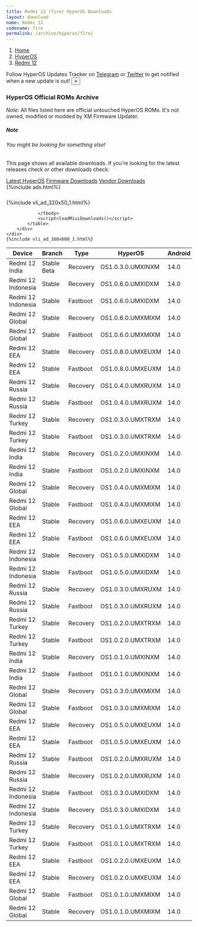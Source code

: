 ```yaml
---
title: Redmi 12 (fire) HyperOS Downloads
layout: download
name: Redmi 12
codename: fire
permalink: /archive/hyperos/fire/
---
```

<nav aria-label="breadcrumb">
    <ol class="breadcrumb">
        <li class="breadcrumb-item"><a href="/">Home</a></li>
        <li class="breadcrumb-item"><a href="/hyperos/">HyperOS</a></li>
        <li class="breadcrumb-item active" aria-current="page"><a href="/hyperos/fire/">Redmi 12</a></li>
    </ol>
</nav>
<div class="alert alert-primary alert-dismissible fade show" role="alert">
    Follow HyperOS Updates Tracker on <a href="https://t.me/MIUIUpdatesTracker" class="alert-link">Telegram</a>
     or <a href="https://twitter.com/MiFwUpdater" class="alert-link">Twitter</a> to get notified when a new update is out!
    <button type="button" class="close" data-dismiss="alert" aria-label="Close">
        <span aria-hidden="true">&times;</span>
    </button>
</div>

### HyperOS Official ROMs Archive
*Note*: All files listed here are official untouched HyperOS ROMs. It's not owned, modified or modded by XM Firmware Updater.
<div class="card">
  <div class="card-body">
    <h5 class="card-title">Note</h5>
    <h6 class="card-subtitle mb-2 text-muted">You might be looking for something else!</h6>
    <p class="card-text">This page shows all available downloads.
     If you're looking for the latest releases check or other downloads check:</p>
    <a href="/hyperos/fire/" class="card-link">Latest HyperOS</a>
    <a href="/firmware/fire/" class="card-link">Firmware Downloads</a>
    <a href="/vendor/fire/" class="card-link">Vendor Downloads</a>
  </div>
</div>
{%include ads.html%}
<div class="row justify-content-center">
    <div class="col-10">
        <div class="table-responsive-md" style="margin-top: 25px;">
            {%include vli_ad_320x50_1.html%}
            <table id="miui" class="display dt-responsive nowrap compact table table-striped table-hover table-sm">
                <thead class="thead-dark">
                    <tr>
                        <th data-ref="device">Device</th>
                        <th data-ref="branch">Branch</th>
                        <th data-ref="type">Type</th>
                        <th data-ref="miui">HyperOS</th>
                        <th data-ref="android">Android</th>
                        <th data-ref="size">Size</th>
                        <th data-ref="size">Date</th>
                        <th data-ref="link">Link</th>
                    </tr>
                </thead>
                <tbody>
                <tr><td>Redmi 12 India</td><td>Stable Beta</td><td>Recovery</td><td>OS1.0.3.0.UMXINXM</td><td>14.0</td><td>4.3 GB</td><td>2024-07-04</td><td><a href="/hyperos/fire/stable beta/OS1.0.3.0.UMXINXM/">Download</a></td></tr>
<tr><td>Redmi 12 Indonesia</td><td>Stable</td><td>Recovery</td><td>OS1.0.6.0.UMXIDXM</td><td>14.0</td><td>4.3 GB</td><td>2024-06-22</td><td><a href="/hyperos/fire/stable/OS1.0.6.0.UMXIDXM/">Download</a></td></tr>
<tr><td>Redmi 12 Indonesia</td><td>Stable</td><td>Fastboot</td><td>OS1.0.6.0.UMXIDXM</td><td>14.0</td><td>6.5 GB</td><td>2024-06-14</td><td><a href="/hyperos/fire/stable/OS1.0.6.0.UMXIDXM/">Download</a></td></tr>
<tr><td>Redmi 12 Global</td><td>Stable</td><td>Recovery</td><td>OS1.0.6.0.UMXMIXM</td><td>14.0</td><td>4.4 GB</td><td>2024-06-15</td><td><a href="/hyperos/fire/stable/OS1.0.6.0.UMXMIXM/">Download</a></td></tr>
<tr><td>Redmi 12 Global</td><td>Stable</td><td>Fastboot</td><td>OS1.0.6.0.UMXMIXM</td><td>14.0</td><td>7.1 GB</td><td>2024-06-06</td><td><a href="/hyperos/fire/stable/OS1.0.6.0.UMXMIXM/">Download</a></td></tr>
<tr><td>Redmi 12 EEA</td><td>Stable</td><td>Recovery</td><td>OS1.0.8.0.UMXEUXM</td><td>14.0</td><td>4.4 GB</td><td>2024-06-06</td><td><a href="/hyperos/fire/stable/OS1.0.8.0.UMXEUXM/">Download</a></td></tr>
<tr><td>Redmi 12 EEA</td><td>Stable</td><td>Fastboot</td><td>OS1.0.8.0.UMXEUXM</td><td>14.0</td><td>6.9 GB</td><td>2024-05-28</td><td><a href="/hyperos/fire/stable/OS1.0.8.0.UMXEUXM/">Download</a></td></tr>
<tr><td>Redmi 12 Russia</td><td>Stable</td><td>Recovery</td><td>OS1.0.4.0.UMXRUXM</td><td>14.0</td><td>4.3 GB</td><td>2024-05-13</td><td><a href="/hyperos/fire/stable/OS1.0.4.0.UMXRUXM/">Download</a></td></tr>
<tr><td>Redmi 12 Russia</td><td>Stable</td><td>Fastboot</td><td>OS1.0.4.0.UMXRUXM</td><td>14.0</td><td>6.8 GB</td><td>2024-05-06</td><td><a href="/hyperos/fire/stable/OS1.0.4.0.UMXRUXM/">Download</a></td></tr>
<tr><td>Redmi 12 Turkey</td><td>Stable</td><td>Recovery</td><td>OS1.0.3.0.UMXTRXM</td><td>14.0</td><td>4.3 GB</td><td>2024-05-13</td><td><a href="/hyperos/fire/stable/OS1.0.3.0.UMXTRXM/">Download</a></td></tr>
<tr><td>Redmi 12 Turkey</td><td>Stable</td><td>Fastboot</td><td>OS1.0.3.0.UMXTRXM</td><td>14.0</td><td>6.0 GB</td><td>2024-05-06</td><td><a href="/hyperos/fire/stable/OS1.0.3.0.UMXTRXM/">Download</a></td></tr>
<tr><td>Redmi 12 India</td><td>Stable</td><td>Recovery</td><td>OS1.0.2.0.UMXINXM</td><td>14.0</td><td>4.3 GB</td><td>2024-05-10</td><td><a href="/hyperos/fire/stable/OS1.0.2.0.UMXINXM/">Download</a></td></tr>
<tr><td>Redmi 12 India</td><td>Stable</td><td>Fastboot</td><td>OS1.0.2.0.UMXINXM</td><td>14.0</td><td>5.7 GB</td><td>2024-04-18</td><td><a href="/hyperos/fire/stable/OS1.0.2.0.UMXINXM/">Download</a></td></tr>
<tr><td>Redmi 12 Global</td><td>Stable</td><td>Recovery</td><td>OS1.0.4.0.UMXMIXM</td><td>14.0</td><td>4.4 GB</td><td>2024-04-23</td><td><a href="/hyperos/fire/stable/OS1.0.4.0.UMXMIXM/">Download</a></td></tr>
<tr><td>Redmi 12 Global</td><td>Stable</td><td>Fastboot</td><td>OS1.0.4.0.UMXMIXM</td><td>14.0</td><td>7.0 GB</td><td>2024-04-16</td><td><a href="/hyperos/fire/stable/OS1.0.4.0.UMXMIXM/">Download</a></td></tr>
<tr><td>Redmi 12 EEA</td><td>Stable</td><td>Recovery</td><td>OS1.0.6.0.UMXEUXM</td><td>14.0</td><td>4.4 GB</td><td>2024-04-19</td><td><a href="/hyperos/fire/stable/OS1.0.6.0.UMXEUXM/">Download</a></td></tr>
<tr><td>Redmi 12 EEA</td><td>Stable</td><td>Fastboot</td><td>OS1.0.6.0.UMXEUXM</td><td>14.0</td><td>6.7 GB</td><td>2024-04-12</td><td><a href="/hyperos/fire/stable/OS1.0.6.0.UMXEUXM/">Download</a></td></tr>
<tr><td>Redmi 12 Indonesia</td><td>Stable</td><td>Recovery</td><td>OS1.0.5.0.UMXIDXM</td><td>14.0</td><td>4.3 GB</td><td>2024-04-08</td><td><a href="/hyperos/fire/stable/OS1.0.5.0.UMXIDXM/">Download</a></td></tr>
<tr><td>Redmi 12 Indonesia</td><td>Stable</td><td>Fastboot</td><td>OS1.0.5.0.UMXIDXM</td><td>14.0</td><td>6.4 GB</td><td>2024-03-28</td><td><a href="/hyperos/fire/stable/OS1.0.5.0.UMXIDXM/">Download</a></td></tr>
<tr><td>Redmi 12 Russia</td><td>Stable</td><td>Recovery</td><td>OS1.0.3.0.UMXRUXM</td><td>14.0</td><td>4.3 GB</td><td>2024-03-26</td><td><a href="/hyperos/fire/stable/OS1.0.3.0.UMXRUXM/">Download</a></td></tr>
<tr><td>Redmi 12 Russia</td><td>Stable</td><td>Fastboot</td><td>OS1.0.3.0.UMXRUXM</td><td>14.0</td><td>6.8 GB</td><td>2024-03-11</td><td><a href="/hyperos/fire/stable/OS1.0.3.0.UMXRUXM/">Download</a></td></tr>
<tr><td>Redmi 12 Turkey</td><td>Stable</td><td>Recovery</td><td>OS1.0.2.0.UMXTRXM</td><td>14.0</td><td>4.3 GB</td><td>2024-03-15</td><td><a href="/hyperos/fire/stable/OS1.0.2.0.UMXTRXM/">Download</a></td></tr>
<tr><td>Redmi 12 Turkey</td><td>Stable</td><td>Fastboot</td><td>OS1.0.2.0.UMXTRXM</td><td>14.0</td><td>5.9 GB</td><td>2024-03-11</td><td><a href="/hyperos/fire/stable/OS1.0.2.0.UMXTRXM/">Download</a></td></tr>
<tr><td>Redmi 12 India</td><td>Stable</td><td>Recovery</td><td>OS1.0.1.0.UMXINXM</td><td>14.0</td><td>4.3 GB</td><td>2024-03-18</td><td><a href="/hyperos/fire/stable/OS1.0.1.0.UMXINXM/">Download</a></td></tr>
<tr><td>Redmi 12 India</td><td>Stable</td><td>Fastboot</td><td>OS1.0.1.0.UMXINXM</td><td>14.0</td><td>5.7 GB</td><td>2024-03-05</td><td><a href="/hyperos/fire/stable/OS1.0.1.0.UMXINXM/">Download</a></td></tr>
<tr><td>Redmi 12 Global</td><td>Stable</td><td>Recovery</td><td>OS1.0.3.0.UMXMIXM</td><td>14.0</td><td>4.4 GB</td><td>2024-03-04</td><td><a href="/hyperos/fire/stable/OS1.0.3.0.UMXMIXM/">Download</a></td></tr>
<tr><td>Redmi 12 Global</td><td>Stable</td><td>Fastboot</td><td>OS1.0.3.0.UMXMIXM</td><td>14.0</td><td>7.0 GB</td><td>2024-02-27</td><td><a href="/hyperos/fire/stable/OS1.0.3.0.UMXMIXM/">Download</a></td></tr>
<tr><td>Redmi 12 EEA</td><td>Stable</td><td>Recovery</td><td>OS1.0.5.0.UMXEUXM</td><td>14.0</td><td>4.5 GB</td><td>2024-02-29</td><td><a href="/hyperos/fire/stable/OS1.0.5.0.UMXEUXM/">Download</a></td></tr>
<tr><td>Redmi 12 EEA</td><td>Stable</td><td>Fastboot</td><td>OS1.0.5.0.UMXEUXM</td><td>14.0</td><td>6.6 GB</td><td>2024-02-26</td><td><a href="/hyperos/fire/stable/OS1.0.5.0.UMXEUXM/">Download</a></td></tr>
<tr><td>Redmi 12 Russia</td><td>Stable</td><td>Fastboot</td><td>OS1.0.2.0.UMXRUXM</td><td>14.0</td><td>6.8 GB</td><td>2024-02-28</td><td><a href="/hyperos/fire/stable/OS1.0.2.0.UMXRUXM/">Download</a></td></tr>
<tr><td>Redmi 12 Russia</td><td>Stable</td><td>Recovery</td><td>OS1.0.2.0.UMXRUXM</td><td>14.0</td><td>4.3 GB</td><td>2024-02-05</td><td><a href="/hyperos/fire/stable/OS1.0.2.0.UMXRUXM/">Download</a></td></tr>
<tr><td>Redmi 12 Indonesia</td><td>Stable</td><td>Fastboot</td><td>OS1.0.3.0.UMXIDXM</td><td>14.0</td><td>6.4 GB</td><td>2024-02-26</td><td><a href="/hyperos/fire/stable/OS1.0.3.0.UMXIDXM/">Download</a></td></tr>
<tr><td>Redmi 12 Indonesia</td><td>Stable</td><td>Recovery</td><td>OS1.0.3.0.UMXIDXM</td><td>14.0</td><td>4.4 GB</td><td>2024-02-08</td><td><a href="/hyperos/fire/stable/OS1.0.3.0.UMXIDXM/">Download</a></td></tr>
<tr><td>Redmi 12 Turkey</td><td>Stable</td><td>Recovery</td><td>OS1.0.1.0.UMXTRXM</td><td>14.0</td><td>4.4 GB</td><td>2024-02-21</td><td><a href="/hyperos/fire/stable/OS1.0.1.0.UMXTRXM/">Download</a></td></tr>
<tr><td>Redmi 12 Turkey</td><td>Stable</td><td>Fastboot</td><td>OS1.0.1.0.UMXTRXM</td><td>14.0</td><td>6.0 GB</td><td>2024-02-07</td><td><a href="/hyperos/fire/stable/OS1.0.1.0.UMXTRXM/">Download</a></td></tr>
<tr><td>Redmi 12 EEA</td><td>Stable</td><td>Fastboot</td><td>OS1.0.2.0.UMXEUXM</td><td>14.0</td><td>6.6 GB</td><td>2024-02-22</td><td><a href="/hyperos/fire/stable/OS1.0.2.0.UMXEUXM/">Download</a></td></tr>
<tr><td>Redmi 12 EEA</td><td>Stable</td><td>Recovery</td><td>OS1.0.2.0.UMXEUXM</td><td>14.0</td><td>4.5 GB</td><td>2024-01-29</td><td><a href="/hyperos/fire/stable/OS1.0.2.0.UMXEUXM/">Download</a></td></tr>
<tr><td>Redmi 12 Global</td><td>Stable</td><td>Fastboot</td><td>OS1.0.1.0.UMXMIXM</td><td>14.0</td><td>6.9 GB</td><td>2024-01-25</td><td><a href="/hyperos/fire/stable/OS1.0.1.0.UMXMIXM/">Download</a></td></tr>
<tr><td>Redmi 12 Global</td><td>Stable</td><td>Recovery</td><td>OS1.0.1.0.UMXMIXM</td><td>14.0</td><td>4.4 GB</td><td>2024-01-12</td><td><a href="/hyperos/fire/stable/OS1.0.1.0.UMXMIXM/">Download</a></td></tr>

                </tbody>
                <script>loadMiuiDownloads()</script>
            </table>
        </div>
    </div>
    {%include vli_ad_160x600_1.html%}
</div>
